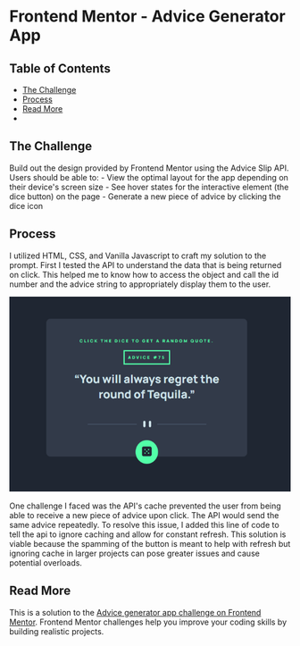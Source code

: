 # Frontend Mentor - Advice Generator App 

## Table of Contents 

- [The Challenge](#the_challenge)
- [Process](#process)
- [Read More](#read_more)
-
## The Challenge 

Build out the design provided by Frontend Mentor using the Advice Slip API. Users should be able to: 
    - View the optimal layout for the app depending on their device's screen size
    - See hover states for the interactive element (the dice button) on the page
    - Generate a new piece of advice by clicking the dice icon

## Process
I utilized HTML, CSS, and Vanilla Javascript to craft my solution to the prompt. First I tested the API to understand the data that is being returned on click. This helped me to know how to access the object and call the id number and the advice string to appropriately display them to the user.

![Screenshot of live version of advice generator](/images/advice_generator_ss.PNG)

One challenge I faced was the API's cache prevented the user from being able to receive a new piece of advice upon click. The API would send the same advice repeatedly. To resolve this issue, I added this line of code to tell the api to ignore caching and allow for constant refresh. This solution is viable because the spamming of the button is meant to help with refresh but ignoring cache in larger projects can pose greater issues and cause potential overloads.

## Read More 
This is a solution to the [Advice generator app challenge on Frontend Mentor](https://www.frontendmentor.io/challenges/advice-generator-app-QdUG-13db). Frontend Mentor challenges help you improve your coding skills by building realistic projects.